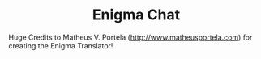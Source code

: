 <h1 align="center">Enigma Chat</h1>

Huge Credits to Matheus V. Portela (http://www.matheusportela.com) for creating the Enigma Translator!
